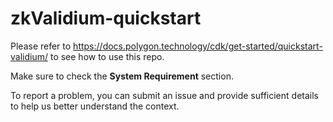# zkValidium-quickstart

Please refer to https://docs.polygon.technology/cdk/get-started/quickstart-validium/ to see how to use this repo.

Make sure to check the **System Requirement** section.

To report a problem, you can submit an issue and provide sufficient details to help us better understand the context.
